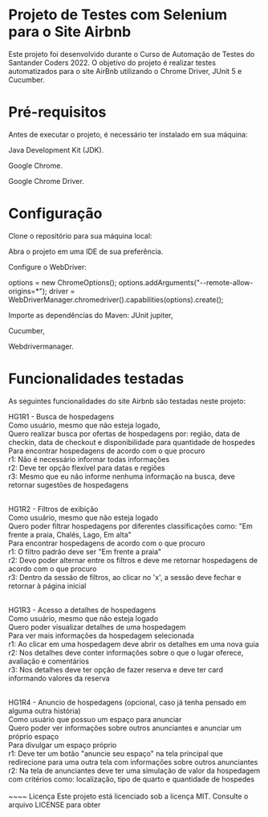 # Projeto de Testes com Selenium para o Site Airbnb
Este projeto foi desenvolvido durante o Curso de Automação de Testes do Santander Coders 2022. O objetivo do projeto é realizar testes automatizados para o site AirBnb utilizando o Chrome Driver, JUnit 5 e Cucumber.

# Pré-requisitos
Antes de executar o projeto, é necessário ter instalado em sua máquina:

Java Development Kit (JDK).

Google Chrome.

Google Chrome Driver.

# Configuração

Clone o repositório para sua máquina local:

Abra o projeto em uma IDE de sua preferência.

Configure o WebDriver:

options = new ChromeOptions();
options.addArguments("--remote-allow-origins=*");
driver = WebDriverManager.chromedriver().capabilities(options).create();

Importe as dependências do Maven:
JUnit jupiter,

Cucumber,

Webdrivermanager.


# Funcionalidades testadas

As seguintes funcionalidades do site Airbnb são testadas neste projeto:

HG1R1 - Busca de hospedagens<br>
Como usuário, mesmo que não esteja logado,<br>
Quero realizar busca por ofertas de hospedagens por: região, data de checkin, data de checkout e disponibilidade para quantidade de hospedes<br>
Para encontrar hospedagens de acordo com o que procuro<br>
r1: Não é necessário informar todas informações<br>
r2: Deve ter opção flexível para datas e regiões<br>
r3: Mesmo que eu não informe nenhuma informação na busca, deve retornar sugestões de hospedagens<br><br>

HG1R2 - Filtros de exibição<br>
Como usuário, mesmo que não esteja logado<br>
Quero poder filtrar hospedagens por diferentes classificações como: "Em frente a praia, Chalés, Lago, Em alta"<br>
Para encontrar hospedagens de acordo com o que procuro<br>
r1: O filtro padrão deve ser "Em frente a praia"<br>
r2: Devo poder alternar entre os filtros e deve me retornar hospedagens de acordo com o que procuro<br>
r3: Dentro da sessão de filtros, ao clicar no 'x', a sessão deve fechar e retornar à página inicial<br><br>

HG1R3 - Acesso a detalhes de hospedagens<br>
Como usuário, mesmo que não esteja logado<br>
Quero poder visualizar detalhes de uma hospedagem<br>
Para ver mais informações da hospedagem selecionada<br>
r1: Ao clicar em uma hospedagem deve abrir os detalhes em uma nova guia<br>
r2: Nos detalhes deve conter informações sobre o que o lugar oferece, avaliação e comentários<br>
r3: Nos detalhes deve ter opção de fazer reserva e deve ter card informando valores da reserva<br><br>

HG1R4 - Anuncio de hospedagens (opcional, caso já tenha pensado em alguma outra história)<br>
Como usuário que possuo um espaço para anunciar<br>
Quero poder ver informações sobre outros anunciantes e anunciar um próprio espaço<br>
Para divulgar um espaço próprio<br>
r1: Deve ter um botão "anuncie seu espaço" na tela principal que redirecione para uma outra tela com informações sobre outros anunciantes<br>
r2: Na tela de anunciantes deve ter uma simulação de valor da hospedagem com critérios como: localização, tipo de quarto e quantidade de hospedes<br><br>~~~~
Licença
Este projeto está licenciado sob a licença MIT. Consulte o arquivo LICENSE para obter
